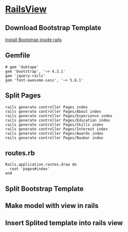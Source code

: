 <a href="https://www.youtube.com/watch?v=ZPh19YUbC3A">RailsView</a>
================

Download Bootstrap Template
------------------------------
<a href="https://github.com/twbs/bootstrap-rubygem">Install Bootstrap inside rails</a><br>

Gemfile
-------------------------------
```
# gem 'duktape'
gem 'bootstrap', '~> 4.3.1'
gem 'jquery-rails'
gem 'font-awesome-sass', '~> 5.6.1'
```

Split Pages
-----------------------------------------
```
rails generate controller Pages index
rails generate controller Pages/About index
rails generate controller Pages/Experience index
rails generate controller Pages/Education index
rails generate controller Pages/Skills index
rails generate controller Pages/Interest index
rails generate controller Pages/Awards index
rails generate controller Pages/Navbar index
```

routes.rb
----------------------
```
Rails.application.routes.draw do
  root 'pages#index'
end
```


Split Bootstrap Template
-------------------------

Make model with view in rails
-------------------------------

Insert Splited template into rails view
---------------------------------------
<br>
